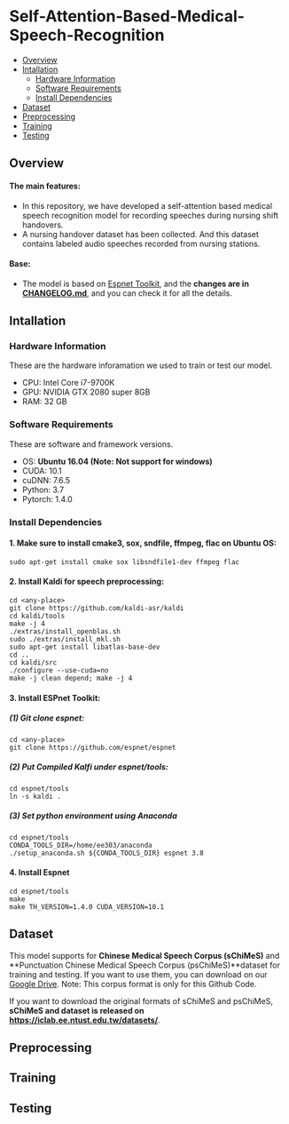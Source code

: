 # Self-Attention-Based-Medical-Speech-Recognition
* [Overview](#Overview)
* [Intallation](#Intallation)
    * [Hardware Information](#Hardware-Information)
    * [Software Requirements](#Software-Requirements)
    * [Install Dependencies](#Install-Dependencies)
* [Dataset](#Dataset)
* [Preprocessing](#Preprocessing)
* [Training](#Training)
* [Testing](#Testing)

## Overview
#### The main features:
* In this repository, we have developed a self-attention based medical speech recognition model for recording speeches during nursing shift handovers.
* A nursing handover dataset has been collected. And this dataset contains labeled audio speeches recorded from nursing stations.
#### Base:
* The model is based on [Espnet Toolkit](https://github.com/espnet/espnet), and the **changes are in [CHANGELOG.md](CHANGELOG.md)**, and you can check it for all the details.

## Intallation
### Hardware Information
These are the hardware inforamation we used to train or test our model.
* CPU: Intel Core i7-9700K
* GPU: NVIDIA GTX 2080 super 8GB
* RAM: 32 GB
### Software Requirements
These are software and framework versions.
* OS: **Ubuntu 16.04 (Note: Not support for windows)**
* CUDA: 10.1
* cuDNN: 7.6.5
* Python: 3.7
* Pytorch: 1.4.0
### Install Dependencies
#### 1. **Make sure to install cmake3, sox, sndfile, ffmpeg, flac on Ubuntu OS**:
```
sudo apt-get install cmake sox libsndfile1-dev ffmpeg flac
```
#### 2. Install **Kaldi for speech preprocessing**:
```
cd <any-place>
git clone https://github.com/kaldi-asr/kaldi
cd kaldi/tools
make -j 4
./extras/install_openblas.sh
sudo ./extras/install_mkl.sh
sudo apt-get install libatlas-base-dev
cd ..
cd kaldi/src
./configure --use-cuda=no
make -j clean depend; make -j 4
```
#### 3. Install **ESPnet Toolkit**:
##### (1) Git clone espnet:
```
cd <any-place>
git clone https://github.com/espnet/espnet
```
##### (2) Put Compiled Kalfi under espnet/tools:
```
cd espnet/tools
ln -s kaldi .
```
##### (3) Set python environment using Anaconda
```
cd espnet/tools
CONDA_TOOLS_DIR=/home/ee303/anaconda
./setup_anaconda.sh ${CONDA_TOOLS_DIR} espnet 3.8
```
#### 4. Install Espnet
```
cd espnet/tools
make
make TH_VERSION=1.4.0 CUDA_VERSION=10.1
```
## Dataset
This model supports for **Chinese Medical Speech Corpus (sChiMeS)** and **Punctuation Chinese Medical Speech Corpus (psChiMeS)**dataset for training and testing. If you want to use them, you can download on our [Google Drive](https://drive.google.com/drive/folders/1AVhkHPOLvZMwWBNqI5kXC85PsOmB-032?usp=sharing). Note: This corpus format is only for this Github Code.

If you want to download the original formats of sChiMeS and psChiMeS, **sChiMeS and dataset is released on https://iclab.ee.ntust.edu.tw/datasets/**.

## Preprocessing

## Training

## Testing

